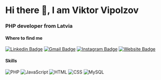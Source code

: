 # Hi there :clap:, I am Viktor Vipolzov
### PHP developer from Latvia

#### Where to find me
[![Linkedin Badge](https://img.shields.io/badge/-Viktor%20Vipolzov-blue?style=flat&logo=Linkedin&logoColor=white&link=https://www.linkedin.com/in/viktors-vipolzovs-974aa0112/)](https://www.linkedin.com/in/viktors-vipolzovs-974aa0112/)
[![Gmail Badge](https://img.shields.io/badge/-viktor.vipolzov-c14438?style=flat&logo=Gmail&logoColor=white&link=mailto:viktor.vipolzov@gmail.com)](mailto:viktor.vipolzov@gmail.com)
[![Instagram Badge](https://img.shields.io/badge/-@viktor.vipolzov-purple?style=flat&logo=instagram&logoColor=white&link=https://www.instagram.com/viktor.vipolzov/)](https://www.instagram.com/viktor.vipolzov/)
[![Website Badge](https://img.shields.io/badge/-makeit.lv-47CCCC?style=flat&logo=Google-Chrome&logoColor=white&link=https://makeit.lv)](https://makeit.lv)

#### Skills
![PHP](https://cdn-icons-png.flaticon.com/128/2305/2305992.png)
![JavaScript](https://cdn-icons-png.flaticon.com/128/2305/2305963.png)
![HTML](https://cdn-icons-png.flaticon.com/128/2305/2305941.png)
![CSS](https://cdn-icons-png.flaticon.com/128/2305/2305903.png)
![MySQL](https://cdn-icons-png.flaticon.com/128/2306/2306022.png)
